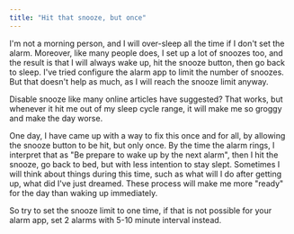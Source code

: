 ```yaml
---
title: "Hit that snooze, but once"
---
```


I'm not a morning person, and I will over-sleep all the time if I don't set the alarm. Moreover, like many people does, I set up a lot of snoozes too, and the result is that I will always wake up, hit the snooze button, then go back to sleep. I've tried configure the alarm app to limit the number of snoozes. But that doesn't help as much, as I will reach the snooze limit anyway.

Disable snooze like many online articles have suggested? That works, but whenever it hit me out of my sleep cycle range, it will make me so groggy and make the day worse.

One day, I have came up with a way to fix this once and for all, by allowing the snooze button to be hit, but only once. By the time the alarm rings, I interpret that as "Be prepare to wake up by the next alarm", then I hit the snooze, go back to bed, but with less intention to stay slept. Sometimes I will think about things during this time, such as what will I do after getting up, what did I've just dreamed. These process will make me more "ready" for the day than waking up immediately.

So try to set the snooze limit to one time, if that is not possible for your alarm app, set 2 alarms with 5-10 minute interval instead.